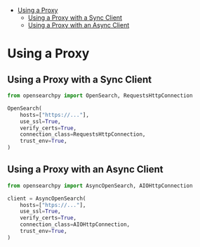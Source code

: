 - [Using a Proxy](#using-a-proxy)
  - [Using a Proxy with a Sync Client](#using-a-proxy-with-a-sync-client)
  - [Using a Proxy with an Async Client](#using-a-proxy-with-an-async-client)

# Using a Proxy

## Using a Proxy with a Sync Client

```python
from opensearchpy import OpenSearch, RequestsHttpConnection

OpenSearch(
    hosts=["https://..."],
    use_ssl=True,
    verify_certs=True,
    connection_class=RequestsHttpConnection,
    trust_env=True,
)
```

## Using a Proxy with an Async Client

```python
from opensearchpy import AsyncOpenSearch, AIOHttpConnection

client = AsyncOpenSearch(
    hosts=["htps://..."],
    use_ssl=True,
    verify_certs=True,
    connection_class=AIOHttpConnection,
    trust_env=True,
)
```
